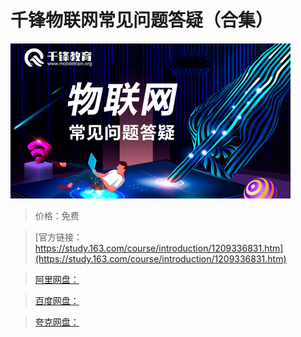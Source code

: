 # 千锋物联网常见问题答疑（合集）

![img](../../../assets/study163/free/61a0aebfad8b4b26b3f9600760dc5e37.png)

> 价格：免费

> [官方链接：https://study.163.com/course/introduction/1209336831.htm](https://study.163.com/course/introduction/1209336831.htm)

> [阿里网盘：]()

> [百度网盘：]()

> [夸克网盘：]()
